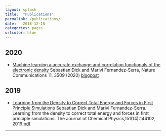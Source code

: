 ```yaml
---
layout: splash
title:  "Publications"
permalink: /publications/
date:   2018-12-18
categories: pages
urlcolor: blue
---
```


## 2020
- [Machine learning a accurate exchange and correlation functionals of the electronic density](https://www.nature.com/articles/s41467-020-17265-7) Sebastian Dick and Marivi Fernandez-Serra, Nature Communications 11, 3509 (2020) [blogpost](https://marivi.substack.com/p/neuralxc-a-machine-learning-method)

## 2019
- [Learning from the Density to Correct Total Energy and Forces in First Principle Simulations](https://aip.scitation.org/doi/10.1063/1.5114618) Sebastian Dick and Marivi Fernandez-Serra. Learning from the density to correct total energy and forces in first principle simulations. The Journal of Chemical Physics,151(14):144102, 2019.[pdf](/assets/pdf/mlcf_paper.pdf)

---
